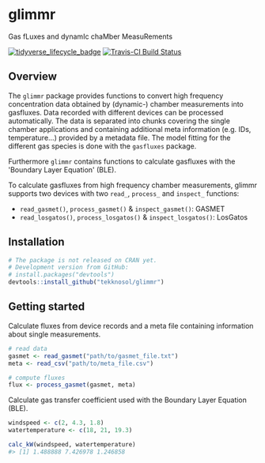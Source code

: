 
<!-- README.md is generated from README.Rmd. Please edit that file -->
glimmr
======

Gas fLuxes and dynamIc chaMber MeasuRements

[![tidyverse\_lifecycle\_badge](https://img.shields.io/badge/lifecycle-experimental-orange.svg)](https://www.tidyverse.org/lifecycle/#experimental) [![Travis-CI Build Status](https://travis-ci.org/tekknosol/glimmr.svg?branch=master)](https://travis-ci.org/tekknosol/glimmr)

Overview
--------

The `glimmr` package provides functions to convert high frequency concentration data obtained by (dynamic-) chamber measurements into gasfluxes. Data recorded with different devices can be processed automatically. The data is separated into chunks covering the single chamber applications and containing additional meta information (e.g. IDs, temperature...) provided by a metadata file. The model fitting for the different gas species is done with the `gasfluxes` package.

Furthermore `glimmr` contains functions to calculate gasfluxes with the 'Boundary Layer Equation' (BLE).

To calculate gasfluxes from high frequency chamber measurements, glimmr supports two devices with two `read_`, `process_` and `inspect_` functions:

-   `read_gasmet()`, `process_gasmet()` & `inspect_gasmet()`: GASMET
-   `read_losgatos()`, `process_losgatos()` & `inspect_losgatos()`: LosGatos

Installation
------------

``` r
# The package is not released on CRAN yet.
# Development version from GitHub:
# install.packages("devtools")
devtools::install_github("tekknosol/glimmr")
```

Getting started
---------------

Calculate fluxes from device records and a meta file containing information about single measurements.

``` r
# read data
gasmet <- read_gasmet("path/to/gasmet_file.txt")
meta <- read_csv("path/to/meta_file.csv")

# compute fluxes
flux <- process_gasmet(gasmet, meta)
```

Calculate gas transfer coefficient used with the Boundary Layer Equation (BLE).

``` r
windspeed <- c(2, 4.3, 1.8)
watertemperature <- c(18, 21, 19.3)

calc_kW(windspeed, watertemperature)
#> [1] 1.488888 7.426978 1.246858
```
